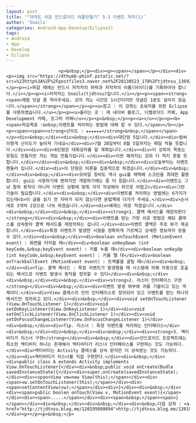 ```yaml
---
layout: post
title: '"아마도 쉬운 안드로이드 어플만들기" 5-1 이벤트 처리(1)'
author: 'Snails'
categories: Android-App-Develop(Eclipse2)
tags:
- Android
- App
- Develop
- Eclipse
---
```



<script> location.href='https://cafe.naver.com/develoid/288121' ; </script>


















						<p>&nbsp;</p><div><p><span></span></p></div><div><p><img src="https://dthumb-phinf.pstatic.net/?src=%22http%3A%2F%2Fpostfiles3.naver.net%2F20130523_178%2Ftjdtnsu_1369283538974akCh1_JPEG%2Fand.jpg%3Ftype%3Dw2%22&amp;type=cafe_wa740"></p><p><i>퍼갈 때에는 반드시 저작자의 허락과 저작자의 이름(아이디)를 기록하어야 합니다.</i></p><p><i>저작자는 Snails(tjdtnsu)입니다.</i></p><p><span><strong><span>제발 덧글 좀 적어주세요. 강의 적는 시간은 1시간이지만 덧글은 1분도 걸리지 않습니다.</span></strong></span></p><p><u>참고 : 이 강좌는 초보자를 위한 Eclipse를 사용하였습니다.</u></p><p><u>올리는 곳 : 제 네이버 블로그, 디벨로이드 카페, App Development 카페, 프그머 카페</u></p><p>&nbsp;</p><p><u>﻿</u></p><p><b><span>학습목표 :&nbsp;이벤트를 처리하는 방법에 대해 알 수 있다.</span></b></p><p><span><span><strong>난이도 : ★★★★★★</strong>&nbsp;</span></span> </p><div>&nbsp;</div><div>&nbsp;</div><div>대단원 5입니다.</div><div>벌써 이렇게 난이도가 높아져 가네요</div><div>7월 28일부터 8월 5일까지는 매일 적을 듯합니다.</div><div><div>6단원은 대화상자를 할 계획입니다.</div><div>이 강좌의 목표는 유틸도 만들지만 저는 게임 만들기입니다.</div><div>이번 해까지는 강좌 다 적지 못할 듯합니다.</div></div><div>&nbsp;</div><div>&nbsp;</div><div>오늘부터는 이벤트 핸들러 입니다.</div><div>이 단원은 이론을 집중적으로 하겠습니다.</div><div>&nbsp;</div><div>&nbsp;</div><div>모바일 장비도 역시 gui를 채택해 스크린을 최대한 활용합니다. gui는 사용하기에 편하지만 개발하기에는 좀 더 힘듭니다.</div><div>이벤트는 그냥 절차 동작이 아니라 이벤트 상황에 맞춰 각각 작성해야 하므로 어렵고</div><div>그런 기술이 필요합니다.</div><div>&nbsp;</div><div>이벤트를 처리하는 방법에는 6가지가 있는데<b>이 글을 읽기 전 자바가 되지 않는다면 문법책에 다가가 주세요.</div><div>순서대로 3개씩 2강으로 나눠 하겠습니다.</div><div>예제는 따로 적겠습니다.</div><div>&nbsp;</div><div>&nbsp;</div><div><strong>1. 콜백 메서드를 재정의한다</strong></div><div>&nbsp;</div><div>이벤트를 받는 가장 쉬운 방법은 해당 클래스를 상속받아 콜백 메서드를 재정의하는 겁니다.</div><div>이벤트 콜백은 주로 뷰가 제공합니다.</div><div>특정 이벤트가 발생한 시점을 정확하게 가르채고 상세한 정보까지 얻을 수 있다.</div><div>&nbsp;</div><div>boolean onTouchEvent (MotionEvent event) : 화면을 터치할 때</div><div>boolean onKeyDown (int keyCode,&nbsp;keyEvent event) : 키를 누를 때</div><div>boolean onKeyUp (int keyCode,&nbsp;keyEvent event) : 키를 땔 대</div><div>boolean onTrackballEvent (MotionEvent event) : 트랙볼을 굴릴 때</div><div>&nbsp;</div><div>Tip. 콜백 메서드 : 특정 이벤트가 발생했을 때 시스템에 의해 자동으로 호출되는 메서드로 이벤트 발생시 동작을 정의할 수 있다</div><div>&nbsp;</div><div>&nbsp;</div><div>&nbsp;</div><div><strong>2. 리스터 인터페이스 구현</strong></div><div>&nbsp;</div><div>이벤트 발생 여부에 귀를 기울이고 있는 객체이다.</div><div>View 클래스의 안의 인터페이스로 정의되어 있고 이벤트를 받는 하나의 메서드만 정의되고 있다.</div><div>&nbsp;</div><div>void setOnTouchListener (View.OnTouchListener 1)</div><div>void setOnKeyListener(View.OnKeyListener 1)</div><div>void setOnClickListener(View.OnClickListener 1)</div><div>void setOnFocusChangeListener(View.OnFocusChangeListener 1)</div><div>&nbsp;</div><div>Tip. 리스너 : 특정 이벤트를 처리하는 인터페이스</div><div>&nbsp;</div><div>&nbsp;</div><div>&nbsp;</div><div><strong>3. 액티비티가 리스너 구현</strong></div><div>&nbsp;</div><div>안드로이드 프로젝트에는 최소한 액티비티 하나는 존재해서 액티비티가 리스너 인터페이스를 구현하는 것도 가능하다.</div><div>액티비티는 Activity 클래스를 상속 받지만 더 상속받는 것도 가능하다.</div><div>액티비티가 리스너를 직접 구현한다.</div><div>&nbsp;</div><div>public class A extends Activity implements View.OnTouchListener{</div><div>&nbsp;public void onCreate(Budle savedInstanceState){</div><div>super.onCreate(savedInstanceState);</div><div><span>View vm=new View(this);</span></div><div><span>vw.setOnTouchListener(this);</span></div><div><span>setContentView(vw);</span></div><div>}</div><div>&nbsp;</div><div><span>public boolen onTouch(View v, MotionEvent event){</span></div><div><span>.....</span></div><div><span>&nbsp;</span><span>}</span></div><div>&nbsp;</div><div>&nbsp;</div><div>&nbsp;다음 강좌 : <a href="http://tjdtnsu.blog.me/120195099894">http://tjdtnsu.blog.me/120195099894</a></div><p></p><p>&nbsp;</p>
 </div>
